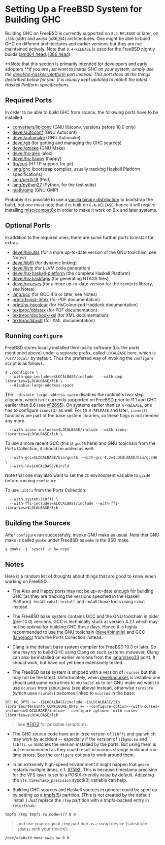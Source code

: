 # Setting Up a FreeBSD System for Building GHC


Building GHC on FreeBSD is currently supported on `8.4-RELEASE` or later, on `i386` (x86) and `amd64` (x86_64) architectures.  One might be able to build GHC on different architectures and earlier versions but they are not maintained actively.  Note that `8.4-RELEASE` is used for the FreeBSD nightly builds ([amd64 head](http://haskell.inf.elte.hu/builders/freebsd-amd64-head/), [i386 head](http://haskell.inf.elte.hu/builders/freebsd-i386-head/)).

**Note that this section is primarily intended for developers and early adopters.***If you are just want to install GHC on your system, simply use the [devel/hs-haskell-platform](http://www.freshports.org/devel/hs-haskell-platform) port instead.  This port does all the things described below for you.  It is usually kept updated to match the latest Haskell Platform specifications.*

## Required Ports


In order to be able to build GHC from source, the following ports have to be installed.

- [converters/libiconv](http://www.freshports.org/converters/libiconv/) (GNU libiconv, versions before 10.0 only)
- [devel/autoconf](http://www.freshports.org/devel/autoconf) (GNU Autoconf)
- [devel/automake](http://www.freshports.org/devel/automake) (GNU Automake)
- [devel/git](http://www.freshports.org/devel/git) (for getting and managing the GHC sources)
- [devel/gmake](http://www.freshports.org/devel/gmake) (GNU Make)
- [devel/hs-alex](http://www.freshports.org/devel/hs-alex) (alex)
- [devel/hs-happy](http://www.freshports.org/devel/hs-happy) (happy)
- [ftp/curl](http://www.freshports.org/ftp/curl) (HTTP support for git)
- [lang/ghc](http://www.freshports.org/lang/ghc) (bootstrap compiler, usually tracking Haskell Platform specifications)
- [lang/perl5.16](http://www.freshports.org/lang/perl5.16) (Perl)
- [lang/python27](http://www.freshports.org/lang/python27) (Python, for the test suite)
- [math/gmp](http://www.freshports.org/math/gmp) (GNU GMP)


Probably it is possible to use a [vanilla binary distribution](http://www.haskell.org/ghc/download_ghc_7_6_3#freebsd) to bootstrap the build, but one must note that it is built on `8.4-RELEASE`, hence it will require installing [misc/compat8x](http://www.freshports.org/misc/compat8x) in order to make it work on 9.x and later systems.

## Optional Ports


In addition to the required ones, there are some further ports to install for extras.

- [devel/binutils](http://www.freshports.org/devel/binutils) (for a more up-to-date version of the GNU toolchain, see Notes)
- [devel/libffi](http://www.freshports.org/devel/libffi) (for dynamic linking)
- [devel/llvm](http://www.freshports.org/devel/llvm) (for LLVM code generation)
- [devel/hs-haskell-platform](http://www.freshports.org/devel/hs-haskell-platform) (the complete Haskell Platform)
- [devel/hs-hasktags](http://www.freshports.org/devel/hs-hasktags) (for generating HTAGS files)
- [devel/ncurses](http://www.freshports.org/devel/ncurses) (for a more up-to-date version for the `terminfo` library, see Notes)
- [lang/gcc](http://www.freshports.org/lang/gcc) (for GCC 4.6 or later, see Notes)
- [print/dvipsk-tetex](http://www.freshports.org/print/dvipsk-tetex) (for PDF documentation)
- [print/hs-hscolour](http://www.freshports.org/print/hs-hscolour) (for HsColourized Haddock documentation)
- [textproc/dblatex](http://www.freshports.org/textproc/dblatex) (for PDF documentation)
- [textproc/docbook-xsl](http://www.freshports.org/textproc/docbook-xsl) (for XML documentation)
- [textproc/libxslt](http://www.freshports.org/textproc/libxslt) (for XML documentation)

## Running `configure`


FreeBSD stores locally installed third-party software (i.e. the ports mentioned above) under a separate prefix, called `LOCALBASE` here, which is `/usr/local/` by default.  Thus the preferred way of invoking the `configure` script is as follows.

```wiki
$ ./configure \
  --with-gmp-includes=$LOCALBASE/include   --with-gmp-libraries=$LOCALBASE/lib \
  --disable-large-address-space
```


The `--disable-large-address-space` disables the runtime's two-step allocator, which isn't currently supported on FreeBSD prior to 11.1 and GHC earlier than 8.6 (see [\#12695](https://gitlab.haskell.org//ghc/ghc/issues/12695)).
On systems earlier than `10.0-RELEASE`, one has to configure `iconv(3)` as well.  For `10.0-RELEASE` and later, `iconv(3)` functions are part of the base system libraries, so these flags is not needed any more.

```wiki
  --with-iconv-includes=$LOCALBASE/include --with-iconv-libraries=$LOCALBASE/lib \
```


To use a more recent GCC (this is `gcc46` here) and GNU toolchain from the Ports Collection, it should be added as well:

```wiki
  --with-gcc=$LOCALBASE/bin/gcc46 --with-gcc-4.2=$LOCALBASE/bin/gcc46 \
  --with-ld=$LOCALBASE/bin/ld
```


Note that one may also want to set the `CC` environment variable to `gcc46` before running `configure`.


To use `libffi` from the Ports Collection:

```wiki
  --with-system-libffi \
  --with-ffi-includes=$LOCALBASE/include --with-ffi-libraries=$LOCALBASE/lib
```

## Building the Sources


After `configure` ran successfully, invoke GNU make as usual.  Note that GNU make is called `gmake` under FreeBSD as `make` is the BSD make.

```wiki
$ gmake -j `sysctl -n hw.ncpu`
```

## Notes


Here is a random list of thoughts about things that are good to know when working on FreeBSD.

- The Alex and Happy ports may not be up-to-date enough for building GHC (as they are tracking the versions specified in the Haskell Platform).  Install `cabal-install` and install those tools using `cabal` instead.

- The FreeBSD base system contains GCC and the GNU toolchain in older (pre-10.0) versions.  GCC is technically stuck at version 4.2.1 which may not be optimal for building GHC these days.  Hence it is highly recommended to use the GNU toolchain ([devel/binutils](http://www.freshports.org/devel/binutils)) and GCC ([lang/gcc](http://www.freshports.org/lang/gcc)) from the Ports Collection instead.

- Clang is the default base system compiler for FreeBSD 10.0 or later.  So one may try to build GHC using Clang on such systems (however, Clang can also be installed on earlier versions from the [lang/clang33](http://www.freshports.org/lang/clang33) port).  It should work, but have not yet been extensively tested.

- The FreeBSD base system is shipped with a version of `ncurses` but this may not be the latest.  Unfortunately, when [devel/ncurses](http://www.freshports.org/devel/ncurses) is installed one should add some extra lines to `mk/build.mk` to tell GNU make we want to use `ncurses` from `$LOCALBASE` (see above) instead, otherwise `terminfo` (which uses `ncurses`) becomes linked to `ncurses` in the base:

```wiki
SRC_HC_OPTS += -I$LOCALBASE/include -L$LOCALBASE/lib
libraries/terminfo_CONFIGURE_OPTS += --configure-option=--with-curses-includes=$LOCALBASE/include --configure-option=--with-curses-libraries=$LOCALBASE/lib
```

>
> See [\#7472](https://gitlab.haskell.org//ghc/ghc/issues/7472) for possible symptoms.

- The GHC source code have an in-tree version of `libffi` and `gmp` which may work by accident -- especially if the version of `libgmp.so` and `libffi.so` matches the version installed by the ports.  But using them is not recommended as they could result in various strange build and run-time errors.  See the `configure` options to work around them.

- In an extremely high-speed environment it might happen that `gmake` restarts multiple times, c.f. [\#7592](https://gitlab.haskell.org//ghc/ghc/issues/7592).  This is because timestamp precision for the VFS layer is set to a POSIX-friendly value by default. Adjusting the `vfs.timestamp_precision` sysctl(3) variable can help.

- Building GHC sources and Haskell sources in general could be sped up by setting up a [tmpfs(5)](http://www.freebsd.org/cgi/man.cgi?query=tmpfs&apropos=0&sektion=0&manpath=FreeBSD+9.1-stable&arch=default&format=html) partition.  (This is not created by the default install.)  Just replace the `/tmp` partition with a tmpfs-backed entry in `/etc/fstab`:

```wiki
tmpfs /tmp tmpfs rw,mode=777 0 0
```

>
> and use your original `/tmp` partition as a swap device (substitute `ada0s1` with your device):

```wiki
/dev/ada0s1d none swap sw 0 0
```